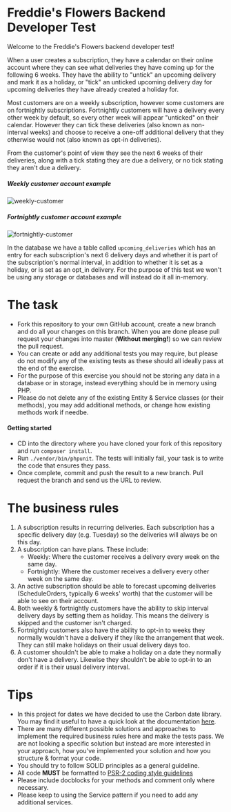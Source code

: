 # 
# Freddie's Flowers Backend Developer Test

Welcome to the Freddie's Flowers backend developer test!

When a user creates a subscription, they have a calendar on their online account where
they can see what deliveries they have coming up for the following 6 weeks. 
They have the ability to "untick" an upcoming delivery and mark it as a holiday, 
or "tick" an unticked upcoming delivery day for upcoming deliveries they have 
already created a holiday for.

Most customers are on a weekly subscription, however some customers are on fortnightly 
subscriptions. Fortnightly customers will have a delivery every other week by default,
so every other week will appear "unticked" on their calendar. However they can tick these deliveries
(also known as non-interval weeks) and choose to receive a one-off additional delivery
that they otherwise would not (also known as opt-in deliveries).

From the customer's point of view they see the next 6 weeks of their deliveries, 
along with a tick stating they are due a delivery, or no tick stating they 
aren't due a delivery.

##### Weekly customer account example
![weekly-customer](https://user-images.githubusercontent.com/11612604/58475093-ec13f180-8144-11e9-89a9-6899073e5efa.png)

##### Fortnightly customer account example
![fortnightly-customer](https://user-images.githubusercontent.com/11612604/58475264-63e21c00-8145-11e9-9035-891d541cf805.png)

In the database we have a table called `upcoming_deliveries` which has an entry for
each subscription's next 6 delivery days and whether it is part of the subscription's
normal interval, in addition to whether it is set as a holiday, or is set as an opt_in delivery.
For the purpose of this test we won't be using any storage or databases and will instead
do it all in-memory.

# The task
 - Fork this repository to your own GitHub account, create a new branch and do all
 your changes on this branch. When you are done please pull request your changes
 into master (**Without merging!**) so we can review the pull request.
 - You can create or add any additional tests you may require, but please do not 
 modify any of the existing tests as these should all ideally pass at the end of
 the exercise.
 - For the purpose of this exercise you should not be storing any data in a database
 or in storage, instead everything should be in memory using PHP.
 - Please do not delete any of the existing Entity & Service classes (or their methods),
 you may add additional methods, or change how existing methods work if needbe.
 
#### Getting started

- CD into the directory where you have cloned your fork of this repository and run `composer install`.
- Run `./vendor/bin/phpunit`. The tests will initially fail, your task is to write the code
that ensures they pass.
- Once complete, commit and push the result to a new branch. Pull request the branch and send
us the URL to review.
 
# The business rules
1) A subscription results in recurring deliveries. Each subscription has a specific
delivery day (e.g. Tuesday) so the deliveries will always be on this day.
2) A subscription can have plans. These include:
    - Weekly: Where the customer receives a delivery every week on the same day.
    - Fortnightly: Where the customer receives a delivery every other week on the 
    same day.
3) An active subscription should be able to forecast upcoming deliveries 
(ScheduleOrders, typically 6 weeks' worth) that the customer will be able to see 
on their account.
4) Both weekly & fortnightly customers have the ability to skip interval delivery days 
by setting them as holiday. This means the delivery is skipped and the customer
isn't charged.
5) Fortnightly customers also have the ability to opt-in to weeks they normally
wouldn't have a delivery if they like the arrangement that week. They can still
make holidays on their usual delivery days too.
6) A customer shouldn't be able to make a holiday on a date they normally don't 
have a delivery. Likewise they shouldn't be able to opt-in to an order if
it is their usual delivery interval.

# Tips
- In this project for dates we have decided to use the Carbon date library. You 
may find it useful to have a quick look at the documentation 
[here](https://carbon.nesbot.com/docs/).
- There are many different possible solutions and approaches to implement the 
required business rules here and make the tests pass. We are not looking a specific
solution but instead are more interested in your approach, how you've implemented 
your solution and how you structure & format your code.
- You should try to follow SOLID principles as a general guideline.
- All code **MUST** be formatted to 
[PSR-2 coding style guidelines](http://www.php-fig.org/psr/psr-2/)
- Please include docblocks for your methods and comment only where necessary.
- Please keep to using the Service pattern if you need to add any additional 
services.



